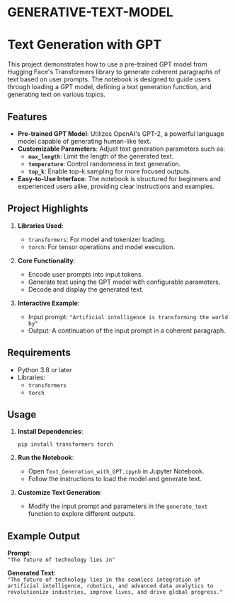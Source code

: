 # GENERATIVE-TEXT-MODEL

# Text Generation with GPT

This project demonstrates how to use a pre-trained GPT model from Hugging Face's Transformers library to generate coherent paragraphs of text based on user prompts. The notebook is designed to guide users through loading a GPT model, defining a text generation function, and generating text on various topics.

## Features

- **Pre-trained GPT Model**: Utilizes OpenAI's GPT-2, a powerful language model capable of generating human-like text.
- **Customizable Parameters**: Adjust text generation parameters such as:
  - **`max_length`**: Limit the length of the generated text.
  - **`temperature`**: Control randomness in text generation.
  - **`top_k`**: Enable top-k sampling for more focused outputs.
- **Easy-to-Use Interface**: The notebook is structured for beginners and experienced users alike, providing clear instructions and examples.

## Project Highlights

1. **Libraries Used**: 
   - `transformers`: For model and tokenizer loading.
   - `torch`: For tensor operations and model execution.

2. **Core Functionality**:
   - Encode user prompts into input tokens.
   - Generate text using the GPT model with configurable parameters.
   - Decode and display the generated text.

3. **Interactive Example**:
   - Input prompt: `"Artificial intelligence is transforming the world by"`
   - Output: A continuation of the input prompt in a coherent paragraph.

## Requirements

- Python 3.8 or later
- Libraries:
  - `transformers`
  - `torch`

## Usage

1. **Install Dependencies**:
   ```
   pip install transformers torch
   ```

2. **Run the Notebook**:
   - Open `Text_Generation_with_GPT.ipynb` in Jupyter Notebook.
   - Follow the instructions to load the model and generate text.

3. **Customize Text Generation**:
   - Modify the input prompt and parameters in the `generate_text` function to explore different outputs.

## Example Output

**Prompt**:  
`"The future of technology lies in"`

**Generated Text**:  
`"The future of technology lies in the seamless integration of artificial intelligence, robotics, and advanced data analytics to revolutionize industries, improve lives, and drive global progress."`
